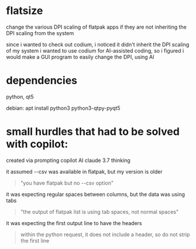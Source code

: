 # flatsize
change the various DPI scaling of flatpak apps if they are not inheriting the DPI scaling from the system

since i wanted to check out codium, i noticed it didn't inherit the DPI scaling of my system
i wanted to use codium for AI-assisted coding, so i figured i would make a GUI program to easily change the DPI, using AI

# dependencies
  python, qt5

debian:
  apt install python3 python3-qtpy-pyqt5

# small hurdles that had to be solved with copilot:

created via prompting copilot AI claude 3.7 thinking

it assumed --csv was available in flatpak, but my version is older
> "you have flatpak but no --csv option"

it was expecting regular spaces between columns, but the data was using tabs
> "the output of flatpak list is using tab spaces, not normal spaces"

it was expecting the first output line to have the headers
> within the python request, it does not include a header, so do not strip the first line
